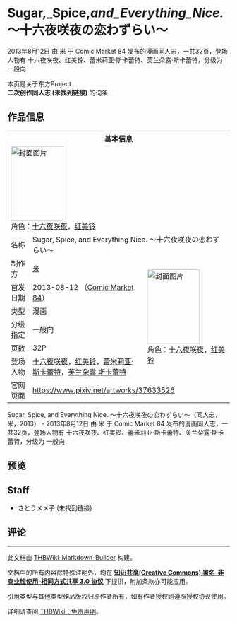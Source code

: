 # Sugar,_Spice,_and_Everything_Nice._～十六夜咲夜の恋わずらい～

<!-- source html: G:\repos\THBWiki-Markdown-Builder\THBWikiMarkdown\Temp\main\e\e1\ns0%3ASugar%2C_Spice%2C_and_Everything_Nice%2E_%EF%BD%9E%E5%8D%81%E5%85%AD%E5%A4%9C%E5%92%B2%E5%A4%9C%E3%81%AE%E6%81%8B%E3%82%8F%E3%81%9A%E3%82%89%E3%81%84%EF%BD%9E.html -->

2013年8月12日 由 米 于 Comic Market 84 发布的漫画同人志，一共32页，登场人物有 十六夜咲夜、红美铃、蕾米莉亚·斯卡蕾特、芙兰朵露·斯卡蕾特，分级为 一般向

本页是关于东方Project  
 **二次创作同人志 (未找到链接)** 的词条
## 作品信息

<table><tbody><tr><th colspan="3">基本信息</th></tr><tr><td class="cover-artwork-mobile" colspan="2"><a href="./文件-Sugar,_Spice,_and_Everything_Nice._～十六夜咲夜の恋わずらい～封面.jpg.md" class="image" title="封面图片"><img alt="封面图片" src="https://upload.thwiki.cc/thumb/0/09/Sugar%2C_Spice%2C_and_Everything_Nice._%EF%BD%9E%E5%8D%81%E5%85%AD%E5%A4%9C%E5%92%B2%E5%A4%9C%E3%81%AE%E6%81%8B%E3%82%8F%E3%81%9A%E3%82%89%E3%81%84%EF%BD%9E%E5%B0%81%E9%9D%A2.jpg/119px-Sugar%2C_Spice%2C_and_Everything_Nice._%EF%BD%9E%E5%8D%81%E5%85%AD%E5%A4%9C%E5%92%B2%E5%A4%9C%E3%81%AE%E6%81%8B%E3%82%8F%E3%81%9A%E3%82%89%E3%81%84%EF%BD%9E%E5%B0%81%E9%9D%A2.jpg" decoding="async" loading="lazy" width="119" height="168" srcset="https://upload.thwiki.cc/thumb/0/09/Sugar%2C_Spice%2C_and_Everything_Nice._%EF%BD%9E%E5%8D%81%E5%85%AD%E5%A4%9C%E5%92%B2%E5%A4%9C%E3%81%AE%E6%81%8B%E3%82%8F%E3%81%9A%E3%82%89%E3%81%84%EF%BD%9E%E5%B0%81%E9%9D%A2.jpg/178px-Sugar%2C_Spice%2C_and_Everything_Nice._%EF%BD%9E%E5%8D%81%E5%85%AD%E5%A4%9C%E5%92%B2%E5%A4%9C%E3%81%AE%E6%81%8B%E3%82%8F%E3%81%9A%E3%82%89%E3%81%84%EF%BD%9E%E5%B0%81%E9%9D%A2.jpg 1.5x, https://upload.thwiki.cc/thumb/0/09/Sugar%2C_Spice%2C_and_Everything_Nice._%EF%BD%9E%E5%8D%81%E5%85%AD%E5%A4%9C%E5%92%B2%E5%A4%9C%E3%81%AE%E6%81%8B%E3%82%8F%E3%81%9A%E3%82%89%E3%81%84%EF%BD%9E%E5%B0%81%E9%9D%A2.jpg/238px-Sugar%2C_Spice%2C_and_Everything_Nice._%EF%BD%9E%E5%8D%81%E5%85%AD%E5%A4%9C%E5%92%B2%E5%A4%9C%E3%81%AE%E6%81%8B%E3%82%8F%E3%81%9A%E3%82%89%E3%81%84%EF%BD%9E%E5%B0%81%E9%9D%A2.jpg 2x" data-file-width="627" data-file-height="885"></a><div class="cover-char">角色：<a href="/%E5%8D%81%E5%85%AD%E5%A4%9C%E5%92%B2%E5%A4%9C" title="十六夜咲夜">十六夜咲夜</a>，<a href="./红美铃.md" title="红美铃">红美铃</a></div></td>
</tr><tr><td class="label">名称</td><td colspan="2"> Sugar, Spice, and Everything Nice. ～十六夜咲夜の恋わずらい～ </td></tr><tr><td class="label">制作方</td><td><a href="./米.md" title="米">米</a></td><td class="cover-artwork" rowspan="6" style="min-width:168px;"><a href="./文件-Sugar,_Spice,_and_Everything_Nice._～十六夜咲夜の恋わずらい～封面.jpg.md" class="image" title="封面图片"><img alt="封面图片" src="https://upload.thwiki.cc/thumb/0/09/Sugar%2C_Spice%2C_and_Everything_Nice._%EF%BD%9E%E5%8D%81%E5%85%AD%E5%A4%9C%E5%92%B2%E5%A4%9C%E3%81%AE%E6%81%8B%E3%82%8F%E3%81%9A%E3%82%89%E3%81%84%EF%BD%9E%E5%B0%81%E9%9D%A2.jpg/119px-Sugar%2C_Spice%2C_and_Everything_Nice._%EF%BD%9E%E5%8D%81%E5%85%AD%E5%A4%9C%E5%92%B2%E5%A4%9C%E3%81%AE%E6%81%8B%E3%82%8F%E3%81%9A%E3%82%89%E3%81%84%EF%BD%9E%E5%B0%81%E9%9D%A2.jpg" decoding="async" loading="lazy" width="119" height="168" srcset="https://upload.thwiki.cc/thumb/0/09/Sugar%2C_Spice%2C_and_Everything_Nice._%EF%BD%9E%E5%8D%81%E5%85%AD%E5%A4%9C%E5%92%B2%E5%A4%9C%E3%81%AE%E6%81%8B%E3%82%8F%E3%81%9A%E3%82%89%E3%81%84%EF%BD%9E%E5%B0%81%E9%9D%A2.jpg/178px-Sugar%2C_Spice%2C_and_Everything_Nice._%EF%BD%9E%E5%8D%81%E5%85%AD%E5%A4%9C%E5%92%B2%E5%A4%9C%E3%81%AE%E6%81%8B%E3%82%8F%E3%81%9A%E3%82%89%E3%81%84%EF%BD%9E%E5%B0%81%E9%9D%A2.jpg 1.5x, https://upload.thwiki.cc/thumb/0/09/Sugar%2C_Spice%2C_and_Everything_Nice._%EF%BD%9E%E5%8D%81%E5%85%AD%E5%A4%9C%E5%92%B2%E5%A4%9C%E3%81%AE%E6%81%8B%E3%82%8F%E3%81%9A%E3%82%89%E3%81%84%EF%BD%9E%E5%B0%81%E9%9D%A2.jpg/238px-Sugar%2C_Spice%2C_and_Everything_Nice._%EF%BD%9E%E5%8D%81%E5%85%AD%E5%A4%9C%E5%92%B2%E5%A4%9C%E3%81%AE%E6%81%8B%E3%82%8F%E3%81%9A%E3%82%89%E3%81%84%EF%BD%9E%E5%B0%81%E9%9D%A2.jpg 2x" data-file-width="627" data-file-height="885"></a><div class="cover-char">角色：<a href="/%E5%8D%81%E5%85%AD%E5%A4%9C%E5%92%B2%E5%A4%9C" title="十六夜咲夜">十六夜咲夜</a>，<a href="./红美铃.md" title="红美铃">红美铃</a></div></td>
</tr><tr><td class="label">首发日期</td><td>2013-08-12&#160;（<a href="/展会作品列表?e=Comic+Market%2384">Comic Market 84</a>）</td></tr><tr><td class="label">类型</td><td>漫画</td></tr><tr><td class="label">分级指定</td><td>一般向</td></tr><tr><td class="label">页数</td><td>32P</td></tr><tr><td class="label">登场人物</td><td><a href="/%E5%8D%81%E5%85%AD%E5%A4%9C%E5%92%B2%E5%A4%9C" title="十六夜咲夜">十六夜咲夜</a>，<a href="./红美铃.md" title="红美铃">红美铃</a>，<a href="./蕾米莉亚·斯卡蕾特.md" title="蕾米莉亚·斯卡蕾特">蕾米莉亚·斯卡蕾特</a>，<a href="./芙兰朵露·斯卡蕾特.md" title="芙兰朵露·斯卡蕾特">芙兰朵露·斯卡蕾特</a></td></tr>
<tr><td class="label">官网页面</td><td colspan="2"><a rel="nofollow" class="external free" href="https://www.pixiv.net/artworks/37633526">https://www.pixiv.net/artworks/37633526</a></td></tr></tbody></table>

Sugar, Spice, and Everything Nice. ～十六夜咲夜の恋わずらい～（同人志，米，2013） - 2013年8月12日 由 米 于 Comic Market 84 发布的漫画同人志，一共32页，登场人物有 十六夜咲夜、红美铃、蕾米莉亚·斯卡蕾特、芙兰朵露·斯卡蕾特，分级为 一般向
## 预览
## Staff
- さとうメメ子 (未找到链接)

## 评论




---

此文档由 [THBWiki-Markdown-Builder](https://github.com/Delsin-Yu/THBWiki-Markdown-Builder) 构建。

文档中的所有内容除特殊注明外，均在 [**知识共享(Creative Commons) 署名-非商业性使用-相同方式共享 3.0 协议**](https://creativecommons.org/licenses/by-sa/3.0/deed.zh-hans) 下提供，附加条款亦可能应用。

引用类型与其他类型作品版权归原作者所有，如有作者授权则遵照授权协议使用。

详细请查阅 [THBWiki：免责声明](https://thbwiki.cc/THBWiki:%E5%85%8D%E8%B4%A3%E5%A3%B0%E6%98%8E)。

